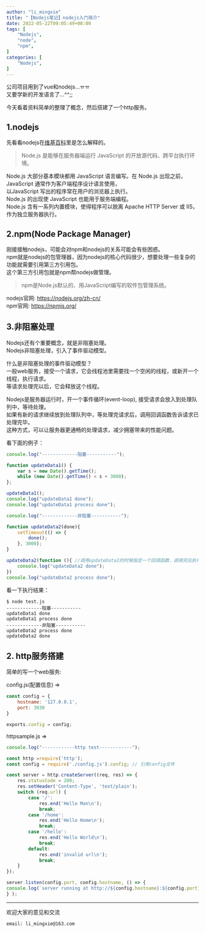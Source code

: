 ```yaml
---
author: "li_mingxie"
title: "【Nodejs笔记】nodejs入门简介"
date: 2022-05-22T09:05:49+08:00
tags: [
    "Nodejs",
    "node",
    "npm",
]
categories: [
    "Nodejs",
]
---
```


公司项目用到了vue和nodejs...ㅠㅠ  
又要学新的开发语言了...^^;;

今天看着资料简单的整理了概念，然后搭建了一个http服务。  <!--more-->

## 1.nodejs

先看看nodejs在[维基百科](https://zh.wikipedia.org/wiki/Node.js)里是怎么解释的。  

> Node.js 是能够在服务器端运行 JavaScript 的开放源代码、跨平台执行环境。

Node.js 大部分基本模块都用 JavaScript 语言编写。在 Node.js 出现之前，JavaScript 通常作为客户端程序设计语言使用，  
以JavaScript 写出的程序常在用户的浏览器上执行。  
Node.js 的出现使 JavaScript 也能用于服务端编程。  
Node.js 含有一系列内置模块，使得程序可以脱离 Apache HTTP Server 或 IIS，作为独立服务器执行。  

## 2.npm(Node Package Manager)

刚接接触nodejs，可能会对npm和nodejs的关系可能会有些困惑。  
npm就是nodejs的包管理器，因为nodejs的核心代码很少，想要处理一些复杂的功能就需要引用第三方引用包。  
这个第三方引用包就是npm帮nodejs做管理。  

> npm是Node.js默认的、用JavaScript编写的软件包管理系统。  

nodejs官网: <https://nodejs.org/zh-cn/>  
npm官网: <https://npmjs.org/>  

## 3.非阻塞处理  

Nodejs还有个重要概念，就是非阻塞处理。  
Nodejs非阻塞处理，引入了事件驱动模型。

什么是非阻塞处理的事件驱动模型？  
一般web服务，接受一个请求，它会线程池里需要找一个空闲的线程，或新开一个线程，执行请求。  
等请求处理完以后，它会释放这个线程。

Nodejs是服务器运行时，开一个事件循环(event-loop), 接受请求会放入到处理队列中，等待处理。  
如果有新的请求继续放到处理队列中，等处理完请求后，调用回调函数告诉请求已处理完毕。  
这种方式，可以让服务器更通畅的处理请求，减少拥塞带来的性能问题。  

看下面的例子：  

```js
console.log("-------------阻塞-----------");

function updateData1() {
    var s = new Date().getTime();
    while (new Date().getTime() < s + 3000);
};

updateData1();
console.log("updateData1 done");
console.log("updateData1 process done");

console.log("-------------非阻塞-----------");

function updateData2(done){
    setTimeout(() => {
        done();
    }, 3000);
}

updateData2(function (){ //调用updateData2的时候指定一个回调函数，调用完后执行这个回调函数。
    console.log("updateData2 done");
})
console.log("updateData2 process done");
```

看一下执行结果：  

```
$ node test.js   
-------------阻塞-----------
updateData1 done
updateData1 process done
-------------非阻塞-----------
updateData2 process done
updateData2 done
```

## 2. http服务搭建

简单的写一个web服务:  

config.js(配置信息) =>  

```js
const config = {
    hostname: '127.0.0.1',
    port: 3030
}

exports.config = config;
```

httpsample.js =>

```js
console.log("------------http test------------");

const http =require('http');
const config = require('./config.js').config; // 引用config文件

const server = http.createServer((req, res) => {
    res.statusCode = 200;
    res.setHeader('Content-Type', 'text/plain');
    switch (req.url) {
        case '/':
            res.end('Hello Man\n');
            break;
        case '/home':
            res.end('Hello Home\n');
            break;
        case '/hello':
            res.end('Hello World\n');
            break;
        default:
            res.end('invalid url\n');
            break;
    }
});

server.listen(config.port, config.hostname, () => {
console.log(`server running at http://${config.hostname}:${config.port}/`);
} );
```

----------------------------------------------
欢迎大家的意见和交流

`email: li_mingxie@163.com`
